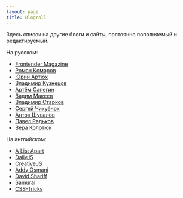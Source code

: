 ```yaml
---
layout: page
title: Blogroll
---
```


<p class="message">Здесь список на другие блоги и сайты, постоянно пополняемый и редактируемый.</p>

На русском:

* [Frontender Magazine](http://frontender.info)
* [Роман Комаров](http://kizu.ru)
* [Юрий Артюх](http://cssing.org.ua)
* [Владимир Кузнецов](http://noteskeeper.ru)
* [Артём Сапегин](http://nano.sapegin.ru)
* [Вадим Макеев](http://pepelsbey.net)
* [Владимир Старков](http://vstarkov.ru)
* [Сергей Чикуёнок](http://chikuyonok.ru)
* [Антон Шувалов](http://shuvalov.info)
* [Павел Радьков](http://paulradzkov.com)
* [Вера Колотюк](http://verakolotyuk.github.io)

На английском:

* [A List Apart](http://alistapart.com)
* [DailyJS](http://dailyjs.com)
* [CreativeJS](http://creativejs.com)
* [Addy Osmani](http://addyosmani.com/blog/)
* [David Shariff](http://davidshariff.com/blog/)
* [Samurai](http://simurai.com)
* [CSS-Tricks](http://css-tricks.com)


